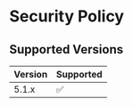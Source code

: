 # Security Policy

## Supported Versions

| Version | Supported          |
| ------- | ------------------ |
| 5.1.x   | :white_check_mark: |
